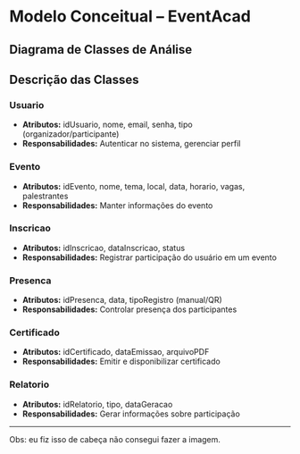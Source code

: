 # Modelo Conceitual – EventAcad

## Diagrama de Classes de Análise

## Descrição das Classes

### Usuario
- **Atributos:** idUsuario, nome, email, senha, tipo (organizador/participante)
- **Responsabilidades:** Autenticar no sistema, gerenciar perfil

### Evento
- **Atributos:** idEvento, nome, tema, local, data, horario, vagas, palestrantes
- **Responsabilidades:** Manter informações do evento

### Inscricao
- **Atributos:** idInscricao, dataInscricao, status
- **Responsabilidades:** Registrar participação do usuário em um evento

### Presenca
- **Atributos:** idPresenca, data, tipoRegistro (manual/QR)
- **Responsabilidades:** Controlar presença dos participantes

### Certificado
- **Atributos:** idCertificado, dataEmissao, arquivoPDF
- **Responsabilidades:** Emitir e disponibilizar certificado

### Relatorio
- **Atributos:** idRelatorio, tipo, dataGeracao
- **Responsabilidades:** Gerar informações sobre participação

---

Obs: eu fiz isso de cabeça não consegui fazer a imagem.